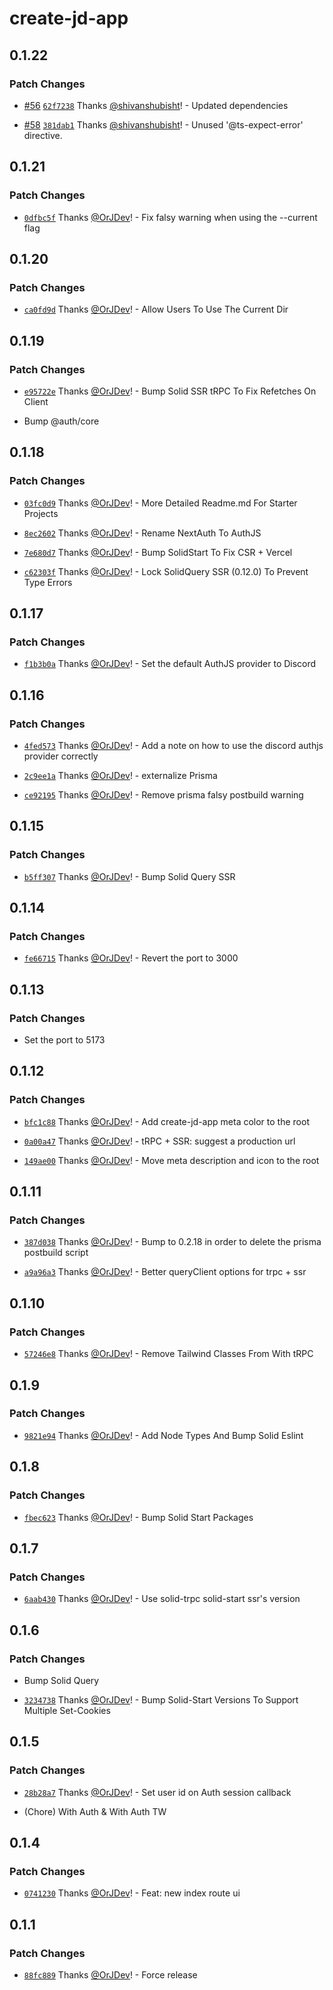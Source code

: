 # create-jd-app

## 0.1.22

### Patch Changes

- [#56](https://github.com/OrJDev/create-jd-app/pull/56) [`62f7238`](https://github.com/OrJDev/create-jd-app/commit/62f723898a01db6825b4801e259865596976bc43) Thanks [@shivanshubisht](https://github.com/shivanshubisht)! - Updated dependencies

- [#58](https://github.com/OrJDev/create-jd-app/pull/58) [`381dab1`](https://github.com/OrJDev/create-jd-app/commit/381dab13c08a6cc828ca3aec8f2f3237f6f690a5) Thanks [@shivanshubisht](https://github.com/shivanshubisht)! - Unused '@ts-expect-error' directive.

## 0.1.21

### Patch Changes

- [`0dfbc5f`](https://github.com/OrJDev/create-jd-app/commit/0dfbc5f91d936fd9d49d5e82c53e4f1ef14a7e5e) Thanks [@OrJDev](https://github.com/OrJDev)! - Fix falsy warning when using the --current flag

## 0.1.20

### Patch Changes

- [`ca0fd9d`](https://github.com/OrJDev/create-jd-app/commit/ca0fd9db029361a2c1fae82436047e0d140fc93d) Thanks [@OrJDev](https://github.com/OrJDev)! - Allow Users To Use The Current Dir

## 0.1.19

### Patch Changes

- [`e95722e`](https://github.com/OrJDev/create-jd-app/commit/e95722e0cde34b72a5ed0d8f03ba01ccb8d7aa12) Thanks [@OrJDev](https://github.com/OrJDev)! - Bump Solid SSR tRPC To Fix Refetches On Client

- Bump @auth/core

## 0.1.18

### Patch Changes

- [`03fc0d9`](https://github.com/OrJDev/create-jd-app/commit/03fc0d9c8296eb27abb8a4f0073e6a80c5b1381a) Thanks [@OrJDev](https://github.com/OrJDev)! - More Detailed Readme.md For Starter Projects

- [`8ec2602`](https://github.com/OrJDev/create-jd-app/commit/8ec260295660cbdec6bb17195aa21970235c4012) Thanks [@OrJDev](https://github.com/OrJDev)! - Rename NextAuth To AuthJS

- [`7e680d7`](https://github.com/OrJDev/create-jd-app/commit/7e680d75aa87cde684b36ef64a59f0bd0137d029) Thanks [@OrJDev](https://github.com/OrJDev)! - Bump SolidStart To Fix CSR + Vercel

- [`c62303f`](https://github.com/OrJDev/create-jd-app/commit/c62303f9037a2d770a7211259aa2afd672917528) Thanks [@OrJDev](https://github.com/OrJDev)! - Lock SolidQuery SSR (0.12.0) To Prevent Type Errors

## 0.1.17

### Patch Changes

- [`f1b3b0a`](https://github.com/OrJDev/create-jd-app/commit/f1b3b0a757fc607f66a5da258b3172f6839327ec) Thanks [@OrJDev](https://github.com/OrJDev)! - Set the default AuthJS provider to Discord

## 0.1.16

### Patch Changes

- [`4fed573`](https://github.com/OrJDev/create-jd-app/commit/4fed573794a6589aa9343d75fca5b86ffea16e29) Thanks [@OrJDev](https://github.com/OrJDev)! - Add a note on how to use the discord authjs provider correctly

- [`2c9ee1a`](https://github.com/OrJDev/create-jd-app/commit/2c9ee1afe463a8c95757a9ddb4f314cd7b83cb9c) Thanks [@OrJDev](https://github.com/OrJDev)! - externalize Prisma

- [`ce92195`](https://github.com/OrJDev/create-jd-app/commit/ce921955815a05e1d0f7da227ed47ca144ee03ae) Thanks [@OrJDev](https://github.com/OrJDev)! - Remove prisma falsy postbuild warning

## 0.1.15

### Patch Changes

- [`b5ff307`](https://github.com/OrJDev/create-jd-app/commit/b5ff307b0f182aac5a0ca2f9159acc550af4f344) Thanks [@OrJDev](https://github.com/OrJDev)! - Bump Solid Query SSR

## 0.1.14

### Patch Changes

- [`fe66715`](https://github.com/OrJDev/create-jd-app/commit/fe66715e42ba104616afd71fcf8a47928a81c22f) Thanks [@OrJDev](https://github.com/OrJDev)! - Revert the port to 3000

## 0.1.13

### Patch Changes

- Set the port to 5173

## 0.1.12

### Patch Changes

- [`bfc1c88`](https://github.com/OrJDev/create-jd-app/commit/bfc1c882917f31ae0ba08fa5d0add7d3c2883d58) Thanks [@OrJDev](https://github.com/OrJDev)! - Add create-jd-app meta color to the root

- [`0a00a47`](https://github.com/OrJDev/create-jd-app/commit/0a00a47fe46f6ea22b4da5e81fd35b87bc56b3b6) Thanks [@OrJDev](https://github.com/OrJDev)! - tRPC + SSR: suggest a production url

- [`149ae00`](https://github.com/OrJDev/create-jd-app/commit/149ae0041c878b22be3763ed651f90645853c7c0) Thanks [@OrJDev](https://github.com/OrJDev)! - Move meta description and icon to the root

## 0.1.11

### Patch Changes

- [`387d038`](https://github.com/OrJDev/create-jd-app/commit/387d038c80fd8def9af2ab56b61b4002bdb9c2e5) Thanks [@OrJDev](https://github.com/OrJDev)! - Bump to 0.2.18 in order to delete the prisma postbuild script

- [`a9a96a3`](https://github.com/OrJDev/create-jd-app/commit/a9a96a3f414348720df08f169765d207db272e11) Thanks [@OrJDev](https://github.com/OrJDev)! - Better queryClient options for trpc + ssr

## 0.1.10

### Patch Changes

- [`57246e8`](https://github.com/OrJDev/create-jd-app/commit/57246e810d06726edac41b6cb2f3c98bff64f082) Thanks [@OrJDev](https://github.com/OrJDev)! - Remove Tailwind Classes From With tRPC

## 0.1.9

### Patch Changes

- [`9821e94`](https://github.com/OrJDev/create-jd-app/commit/9821e94035b76939a6ab77cdf3865b4f4f948dd1) Thanks [@OrJDev](https://github.com/OrJDev)! - Add Node Types And Bump Solid Eslint

## 0.1.8

### Patch Changes

- [`fbec623`](https://github.com/OrJDev/create-jd-app/commit/fbec62373ab2e55b9f62dc630b4f7f981b7e8256) Thanks [@OrJDev](https://github.com/OrJDev)! - Bump Solid Start Packages

## 0.1.7

### Patch Changes

- [`6aab430`](https://github.com/OrJDev/create-jd-app/commit/6aab430f71ce25ae0fb5be39cd128e27632b5dde) Thanks [@OrJDev](https://github.com/OrJDev)! - Use solid-trpc solid-start ssr's version

## 0.1.6

### Patch Changes

- Bump Solid Query

- [`3234738`](https://github.com/OrJDev/create-jd-app/commit/3234738b483a26002e4c0addca2313c1a0d1dbb1) Thanks [@OrJDev](https://github.com/OrJDev)! - Bump Solid-Start Versions To Support Multiple Set-Cookies

## 0.1.5

### Patch Changes

- [`28b28a7`](https://github.com/OrJDev/create-jd-app/commit/28b28a7daee749966daa9a0d326f91170e32b22a) Thanks [@OrJDev](https://github.com/OrJDev)! - Set user id on Auth session callback

- (Chore) With Auth & With Auth TW

## 0.1.4

### Patch Changes

- [`0741230`](https://github.com/OrJDev/create-jd-app/commit/0741230647a9e030c7313e6def40b42b17fc2df8) Thanks [@OrJDev](https://github.com/OrJDev)! - Feat: new index route ui

## 0.1.1

### Patch Changes

- [`88fc889`](https://github.com/OrJDev/create-jd-app/commit/88fc889a3badd520ee3ae84715d2d43282f5c68e) Thanks [@OrJDev](https://github.com/OrJDev)! - Force release
